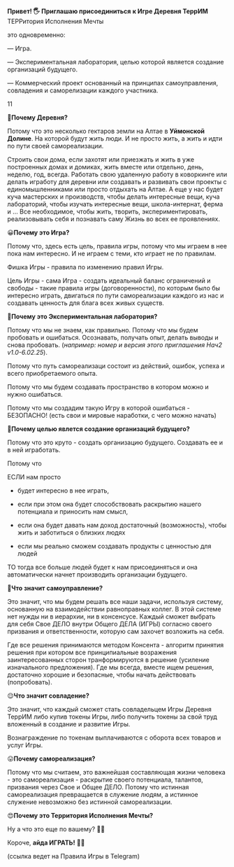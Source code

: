 
**Привет! 🖐 Приглашаю присоединиться**
**к Игре Деревня ТеррИМ**
ТЕРРитория Исполнения Мечты

это одновременно:

— Игра.

— Экспериментальная лаборатория, целью которой является создание организаций будущего. 

— Коммерческий проект основанный на принципах самоуправления, совладения и саморелизации каждого участника.

  11
  

🤔**Почему Деревня?**

Потому что это несколько гектаров земли на Алтае в **Уймонской Долине**. На которой будут жить люди. И не просто жить, а жить и идти по пути своей самореализации. 

Строить свои дома, если захотят или приезжать и жить в уже построенных домах и домиках, жить вместе или отдельно, день, неделю, год, всегда. Работать свою удаленную работу в коворкинге или делать игработу для деревни или создавать и развивать свои проекты с единомышленниками или просто отдыхать на Алтае. А еще у нас будет куча мастерских и производств, чтобы делать интересные вещи, куча лабораторий, чтобы изучать интересные вещи, школа-интернат, ферма и … Все необходимое, чтобы жить, творить, экспериментировать, реализовывать себя и познавать саму Жизнь во всех ее проявлениях.

  

😀**Почему это Игра?**

Потому что, здесь есть цель, правила игры, потому что мы играем в нее пока нам интересно. И не играем с теми, кто играет не по правилам.

Фишка Игры - правила по изменению правил Игры.

Цель Игры - сама Игра - создать идеальный баланс ограничений и свободы - такие правила игры (договоренности), по которым было бы интересно играть, двигаться по пути самореализации каждого из нас и создавать ценность для блага всех живых существ.

  

🧐**Почему это Экспериментальная лаборатория?**

Потому что мы не знаем, как правильно. Потому что мы будем пробовать и ошибаться. Осознавать, получать опыт, делать выводы и снова пробовать. (_например: номер и_ _версия этого приглашения Нач2 v1.0-6.02.25_). 

Потому что путь самореализаци состоит из действий, ошибок, успеха и всего приобретаемого опыта.

Потому что мы будем создавать пространство в котором можно и нужно ошибаться. 

Потому что мы создадим такую Игру в которой ошибаться - БЕЗОПАСНО! (есть свои и мировые наработки, с чего можно начать)

  

🥳**Почему целью явлется создание организаций будущего?**

Потому что это круто - создать организацию будущего. Создавать ее и в ней игработать. 

Потому что 

ЕСЛИ нам просто

- будет интересно в нее играть, 

- если при этом она будет способствовать раскрытию нашего потенциала и приносить нам смысл, 

- если она будет давать нам доход достаточный (возможность), чтобы жить и заботиться о близких людях

- если мы реально сможем создавать продукты с ценностью для людей

ТО тогда все больше людей будет к нам присоединяться и она автоматически начнет производить организации будущего.

  

🤗**Что значит самоуправление?**

Это значит, что мы будем решать все наши задачи, используя систему, основанную на взаимодействии равноправных коллег. В этой системе нет нужды ни в иерархии, ни в консенсусе. Каждый сможет выбрать для себя Свое ДЕЛО внутри Общего ДЕЛА (ИГРЫ) согласно своего призвания и ответственности, которую сам захочет возложить на себя.

Где все решения принимаются методом Консента - алгоритм принятия решения при котором все принципиальные возражения заинтересованных сторон транформируются в решение (усиление изначального предложения). Где мы всегда, вместе ищем решения, достаточно хорошие и безопасные, чтобы начать действовать (попробовать).

  

😌**Что значит совладение?**

Это значит, что каждый сможет стать совладельцем Игры Деревня ТеррИМ либо купив токены Игры, либо получить токены за свой труд вложенный в создание и развитие Игры.

Вознаграждение по токенам выплачиваются с оборота всех товаров и услуг Игры.

  

😛**Почему самореализация?**

Потому что мы считаем, это важнейшая составляющая жизни человека - это самореализация - раскрытие своего потенциала, талантов, призвания через Свое и Общее ДЕЛО. Потому что истинная самореализация превращается в служение людям, а истинное служение невозможно без истинной самореализации.

  

😍**Почему это Территория Исполнения Мечты?**

Ну а что это еще по вашему? 🤔😜

  

Короче, **айда ИГРАТЬ!** 🥳😃

(ссылка ведет на Правила Игры в Telegram)
